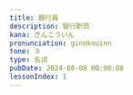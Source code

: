 ```yaml
---
title: 銀行員
description: 银行职员
kana: ぎんこういん
pronunciation: ginnkouinn
tone: ③
type: 名词
pubDate: 2024-08-08 00:00:08
lessonIndex: 1
---
```

